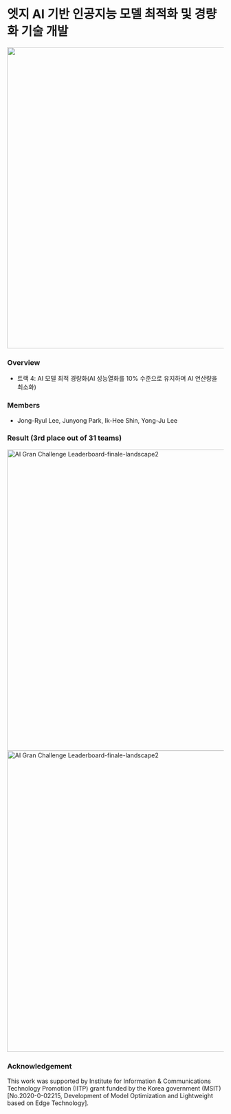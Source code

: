 # 엣지 AI 기반 인공지능 모델 최적화 및 경량화 기술 개발

<img width="700" src="https://user-images.githubusercontent.com/45547720/113253019-99d32700-92ff-11eb-8e0a-b8c8cb75700d.png">


### Overview
* 트랙 4: AI 모델 최적 경량화(AI 성능열화를 10% 수준으로 유지하며 AI 연산량을 최소화)

### Members
* Jong-Ryul Lee, Junyong Park, Ik-Hee Shin, Yong-Ju Lee

### Result (3rd place out of 31 teams)
<img width="700" alt="AI Gran Challenge Leaderboard-finale-landscape2" src="https://user-images.githubusercontent.com/64128895/89403961-2539ef80-d754-11ea-943b-36b8ea3ea8a8.png">

<img width="700" alt="AI Gran Challenge Leaderboard-finale-landscape2" src="https://user-images.githubusercontent.com/64128895/89404126-70540280-d754-11ea-9dd9-e8b6860d5afa.PNG">


### Acknowledgement
This work was supported by Institute for Information & Communications Technology Promotion (IITP) grant funded by the Korea government (MSIT) [No.2020-0-02215, Development of Model Optimization and Lightweight based on Edge Technology].

